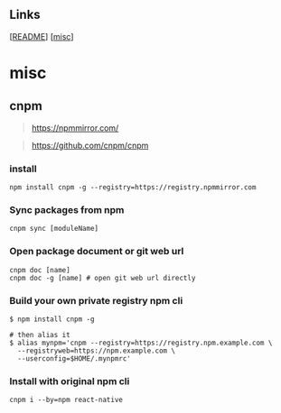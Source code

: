 ## Links
[[README](../README.md)]
[[misc](<../doc/misc.md>)]

# misc

## cnpm

> https://npmmirror.com/

> https://github.com/cnpm/cnpm

### install

```
npm install cnpm -g --registry=https://registry.npmmirror.com
```

### Sync packages from npm

```
cnpm sync [moduleName]
```

### Open package document or git web url

```
cnpm doc [name]
cnpm doc -g [name] # open git web url directly
```

### Build your own private registry npm cli

```
$ npm install cnpm -g

# then alias it
$ alias mynpm='cnpm --registry=https://registry.npm.example.com \
  --registryweb=https://npm.example.com \
  --userconfig=$HOME/.mynpmrc'
```

### Install with original npm cli

```
cnpm i --by=npm react-native
```
